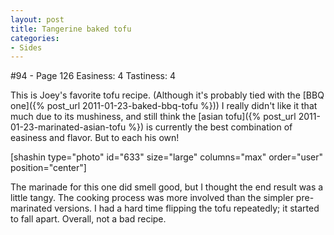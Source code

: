 ```yaml
---
layout: post
title: Tangerine baked tofu
categories:
- Sides
---
```


#94 - Page 126
Easiness: 4
Tastiness: 4

This is Joey's favorite tofu recipe. (Although it's probably tied with the [BBQ one]({% post_url 2011-01-23-baked-bbq-tofu %})) I really didn't like it that much due to its mushiness, and still think the [asian tofu]({% post_url 2011-01-23-marinated-asian-tofu %}) is currently the best combination of easiness and flavor. But to each his own!

[shashin type="photo" id="633" size="large" columns="max" order="user" position="center"]

The marinade for this one did smell good, but I thought the end result was a little tangy. The cooking process was more involved than the simpler pre-marinated versions. I had a hard time flipping the tofu repeatedly; it started to fall apart. Overall, not a bad recipe.
